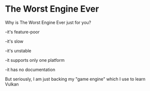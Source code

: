 # The Worst Engine Ever

Why is The Worst Engine Ever just for you?

-it's feature-poor

-it's slow

-it's unstable

-it supports only one platform

-it has no documentation


But seriously, I am just backing my "game engine" which I use to learn Vulkan
